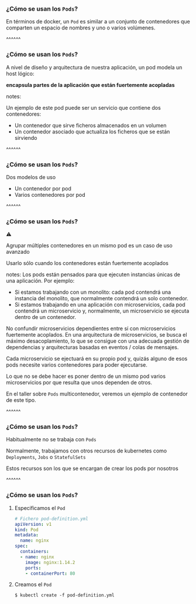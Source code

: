 ### ¿Cómo se usan los `Pods`?

En términos de docker, un `Pod` es similar a un conjunto de contenedores que
comparten un espacio de nombres y uno o varios volúmenes.

^^^^^^

### ¿Cómo se usan los `Pods`?

A nivel de diseño y arquitectura de nuestra aplicación, un pod modela un host
lógico:

**encapsula partes de la aplicación que están fuertemente acopladas**

notes: 

Un ejemplo de este pod puede ser un servicio que contiene dos contenedores:
* Un contenedor que sirve ficheros almacenados en un volumen
* Un contenedor asociado que actualiza los ficheros que se están sirviendo

^^^^^^

### ¿Cómo se usan los `Pods`?

Dos modelos de uso

* Un contenedor por pod
* Varios contenedores por pod

^^^^^^

### ¿Cómo se usan los `Pods`?

⚠️

Agrupar múltiples contenedores en un mismo pod es un caso de uso avanzado

Usarlo sólo cuando los contenedores están fuertemente acoplados

notes:
Los pods están pensados para que ejecuten instancias únicas de una aplicación. Por ejemplo:
* Si estamos trabajando con un monolito: cada pod contendrá una instancia del monolito,
que normalmente contendrá un solo contenedor.
* Si estamos trabajando en una aplicación con microservicios, cada pod contendrá un
microservicio y, normalmente, un microservicio se ejecuta dentro de un contenedor.

No confundir microservicios dependientes entre sí con microservicios fuertemente acoplados.
En una arquitectura de microservicios, se busca el máximo desacoplamiento, lo que se consigue con
una adecuada gestión de dependencias y arquitecturas basadas en eventos / colas de mensajes.

Cada microservicio se ejectuará en su propio pod y, quizás alguno de esos pods necesite varios
contenedores para poder ejecutarse.

Lo que no se debe hacer es poner dentro de un mismo pod varios microservicios por que 
resulta que unos dependen de otros.

En el taller sobre `Pods` multicontenedor, veremos un ejemplo de contenedor de este tipo.

^^^^^^

### ¿Cómo se usan los `Pods`?

Habitualmente no se trabaja con `Pods`

Normalmente, trabajamos con otros recursos de kubernetes como `Deployments`, `Jobs` o `StatefulSets`

Estos recursos son los que se encargan de crear los pods por nosotros


^^^^^^

### ¿Cómo se usan los `Pods`?
 
1. Especificamos el  `Pod`    
   ```yaml
   # Fichero pod-definition.yml
   apiVersion: v1
   kind: Pod
   metadata:
     name: nginx
   spec:
     containers:
     - name: nginx
       image: nginx:1.14.2
       ports:
       - containerPort: 80
   ```
1. Creamos el `Pod`
   ```shell
   $ kubectl create -f pod-definition.yml
   ```